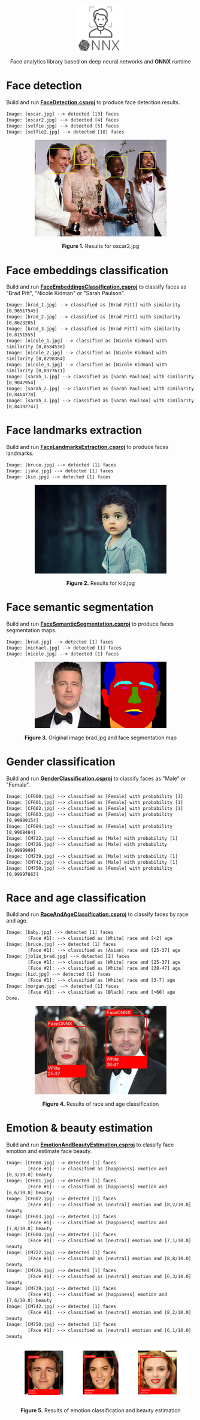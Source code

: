 <p align="center"><img width="25%" src="../FaceONNX/FaceONNX.png" /></p>
<p align="center"> Face analytics library based on deep neural networks and <b>ONNX</b> runtime </p>  

# Face detection
Build and run [**FaceDetection.csproj**](FaceDetection) to produce face detection results.
```batch
Image: [oscar.jpg] --> detected [13] faces
Image: [oscar2.jpg] --> detected [4] faces
Image: [selfie.jpg] --> detected [5] faces
Image: [selfie2.jpg] --> detected [18] faces
```

<p align="center"><img width="70%" src="FaceDetection/results/oscar2.jpg" /></p>
<p align="center"><b>Figure 1.</b> Results for oscar2.jpg</p>  

# Face embeddings classification
Build and run [**FaceEmbeddingsClassification.csproj**](FaceEmbeddingsClassification) to classify faces as "Brad Pitt", "Nicole Kidman" or "Sarah Paulson".
```batch
Image: [brad_1.jpg] --> classified as [Brad Pitt] with similarity [0,96517545]
Image: [brad_2.jpg] --> classified as [Brad Pitt] with similarity [0,8623285]
Image: [brad_3.jpg] --> classified as [Brad Pitt] with similarity [0,8151555]
Image: [nicole_1.jpg] --> classified as [Nicole Kidman] with similarity [0,8584538]
Image: [nicole_2.jpg] --> classified as [Nicole Kidman] with similarity [0,8298364]
Image: [nicole_3.jpg] --> classified as [Nicole Kidman] with similarity [0,8977611]
Image: [sarah_1.jpg] --> classified as [Sarah Paulson] with similarity [0,9042954]
Image: [sarah_2.jpg] --> classified as [Sarah Paulson] with similarity [0,8464778]
Image: [sarah_3.jpg] --> classified as [Sarah Paulson] with similarity [0,84192747]
```

# Face landmarks extraction
Build and run [**FaceLandmarksExtraction.csproj**](FaceLandmarksExtraction) to produce faces landmarks.
```batch
Image: [bruce.jpg] --> detected [1] faces
Image: [jake.jpg] --> detected [1] faces
Image: [kid.jpg] --> detected [1] faces
```
<p align="center"><img width="70%" src="FaceLandmarksExtraction/results/kid.jpg" /></p>
<p align="center"><b>Figure 2.</b> Results for kid.jpg</p>  

# Face semantic segmentation
Build and run [**FaceSemanticSegmentation.csproj**](FaceSemanticSegmentation) to produce faces segmentation maps.
```batch
Image: [brad.jpg] --> detected [1] faces
Image: [michael.jpg] --> detected [1] faces
Image: [nicole.jpg] --> detected [1] faces
```
<p align="center"><img width="35%" src="FaceSemanticSegmentation/images/brad.jpg"/><img width="35%" src="FaceSemanticSegmentation/results/brad.jpg" /></p>
<p align="center"><b>Figure 3.</b> Original image brad.jpg and face segmentation map</p>  

# Gender classification
Build and run [**GenderClassification.csproj**](GenderClassification) to classify faces as "Male" or "Female".
```batch
Image: [CF600.jpg] --> classified as [Female] with probability [1]
Image: [CF601.jpg] --> classified as [Female] with probability [1]
Image: [CF602.jpg] --> classified as [Female] with probability [1]
Image: [CF603.jpg] --> classified as [Female] with probability [0,99999154]
Image: [CF604.jpg] --> classified as [Female] with probability [0,9968484]
Image: [CM722.jpg] --> classified as [Male] with probability [1]
Image: [CM726.jpg] --> classified as [Male] with probability [0,9999999]
Image: [CM739.jpg] --> classified as [Male] with probability [1]
Image: [CM742.jpg] --> classified as [Male] with probability [1]
Image: [CM750.jpg] --> classified as [Female] with probability [0,99997663]
```

# Race and age classification
Build and run [**RaceAndAgeClassification.csproj**](RaceAndAgeClassification) to classify faces by race and age.
```batch
Image: [baby.jpg] --> detected [1] faces
        [Face #1]: --> classified as [White] race and [<2] age
Image: [bruce.jpg] --> detected [1] faces
        [Face #1]: --> classified as [Asian] race and [25-37] age
Image: [jolie_brad.jpg] --> detected [2] faces
        [Face #1]: --> classified as [White] race and [25-37] age
        [Face #2]: --> classified as [White] race and [38-47] age
Image: [kid.jpg] --> detected [1] faces
        [Face #1]: --> classified as [White] race and [3-7] age
Image: [morgan.jpg] --> detected [1] faces
        [Face #1]: --> classified as [Black] race and [>60] age
Done.
```
<p align="center"><img width="70%" src="RaceAndAgeClassification/results/jolie_brad.jpg" /></p>
<p align="center"><b>Figure 4.</b> Results of race and age classification</p>  

# Emotion & beauty estimation
Build and run [**EmotionAndBeautyEstimation.csproj**](EmotionAndBeautyEstimation) to classify face emotion and estimate face beauty. 
```batch
Image: [CF600.jpg] --> detected [1] faces
        [Face #1]: --> classified as [happiness] emotion and [8,3/10.0] beauty
Image: [CF601.jpg] --> detected [1] faces
        [Face #1]: --> classified as [happiness] emotion and [6,6/10.0] beauty
Image: [CF602.jpg] --> detected [1] faces
        [Face #1]: --> classified as [neutral] emotion and [8,2/10.0] beauty
Image: [CF603.jpg] --> detected [1] faces
        [Face #1]: --> classified as [happiness] emotion and [7,8/10.0] beauty
Image: [CF604.jpg] --> detected [1] faces
        [Face #1]: --> classified as [neutral] emotion and [7,1/10.0] beauty
Image: [CM722.jpg] --> detected [1] faces
        [Face #1]: --> classified as [neutral] emotion and [8,8/10.0] beauty
Image: [CM726.jpg] --> detected [1] faces
        [Face #1]: --> classified as [neutral] emotion and [6,3/10.0] beauty
Image: [CM739.jpg] --> detected [1] faces
        [Face #1]: --> classified as [happiness] emotion and [7,6/10.0] beauty
Image: [CM742.jpg] --> detected [1] faces
        [Face #1]: --> classified as [neutral] emotion and [8,2/10.0] beauty
Image: [CM750.jpg] --> detected [1] faces
        [Face #1]: --> classified as [neutral] emotion and [6,1/10.0] beauty
```

<p align="center"><img width="30%" src="EmotionAndBeautyEstimation/results/CM726.jpg" /><img width="30%" src="EmotionAndBeautyEstimation/results/CF601.jpg" /><img width="30%" src="EmotionAndBeautyEstimation/results/CF600.jpg" /></p>
<p align="center"><b>Figure 5.</b> Results of emotion classification and beauty estimation</p>  
